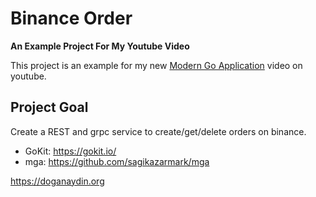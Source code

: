 # Binance Order

**An Example Project For My Youtube Video**

This project is an example for my new [Modern Go Application](https://github.com/sagikazarmark/modern-go-application) video on youtube.

## Project Goal
Create a REST and grpc service to create/get/delete orders on binance.

* GoKit: https://gokit.io/
* mga: https://github.com/sagikazarmark/mga

https://doganaydin.org
